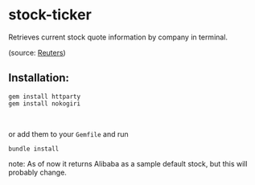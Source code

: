 stock-ticker
============

<p>Retrieves current stock quote information by company in terminal.<p>
(source: <a href="http://www.reuters.com">Reuters</a>)

<h2>Installation:</h2>
<pre>
<code>gem install httparty</code>
<code>gem install nokogiri</code>
</pre>
<br>
<p> or add them to your <code>Gemfile</code> and run 
<pre><code>bundle install</code></pre>

<p>note: As of now it returns Alibaba as a sample default stock, but this will probably change.</p>

